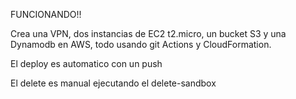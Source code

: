 FUNCIONANDO!!

Crea una VPN, dos instancias de EC2 t2.micro, un bucket S3 y una Dynamodb en AWS, todo usando git Actions y CloudFormation.

El deploy es automatico con un push

El delete es manual ejecutando el delete-sandbox
